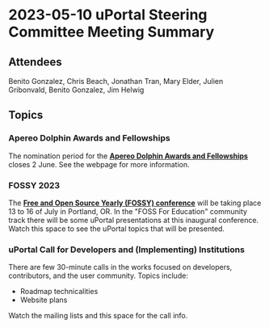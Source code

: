 # 2023-05-10 uPortal Steering Committee Meeting Summary

## Attendees

Benito Gonzalez, Chris Beach, Jonathan Tran, Mary Elder, Julien Gribonvald, Benito Gonzalez, Jim Helwig

## Topics

### Apereo Dolphin Awards and Fellowships

The nomination period for the **[Apereo Dolphin Awards and Fellowships](https://www.apereo.org/content/apereo-awards)** closes 2 June. See the webpage for more information.

### FOSSY 2023

The **[Free and Open Source Yearly (FOSSY) conference](https://2023.fossy.us)** will be taking place 13 to 16 of July in Portland, OR.
In the "FOSS For Education" community track there will be some uPortal presentations at this inaugural conference. Watch this space to see the uPortal topics that will be presented.

### uPortal Call for Developers and (Implementing) Institutions

There are few 30-minute calls in the works focused on developers, contributors, and the user community.
Topics include:

* Roadmap technicalities
* Website plans

Watch the mailing lists and this space for the call info.
